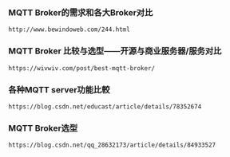

### MQTT Broker的需求和各大Broker对比
```$xslt
http://www.bewindoweb.com/244.html
```

### MQTT Broker 比较与选型——开源与商业服务器/服务对比
```$xslt
https://wivwiv.com/post/best-mqtt-broker/
```

### 各种MQTT server功能比較
```$xslt
https://blog.csdn.net/educast/article/details/78352674
```


### MQTT Broker选型
```$xslt
https://blog.csdn.net/qq_28632173/article/details/84933527
```
